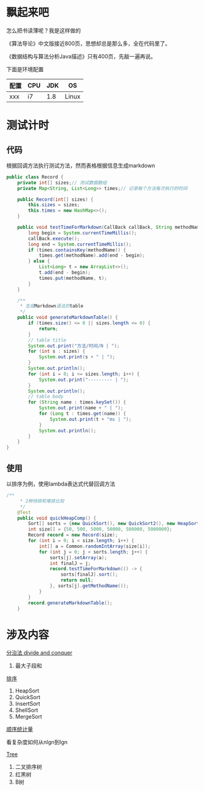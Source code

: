 # 飘起来吧
怎么把书读薄呢？我是这样做的

《算法导论》中文版接近800页，思想却总是那么多，全在代码里了。

《数据结构与算法分析Java描述》只有400页，先敲一遍再说。

下面是环境配置

配置 | CPU | JDK | OS | 
--------- | --------- | --------- | --------- | 
 xxx| i7 | 1.8 | Linux | 
 
 # 测试计时
 
 ## 代码
根据回调方法执行测试方法，然而表格根据信息生成markdown
```java
public class Record {
    private int[] sizes;// 测试数据数组
    private Map<String, List<Long>> times;// 记录每个方法每次执行的时间

    public Record(int[] sizes) {
        this.sizes = sizes;
        this.times = new HashMap<>();
    }

    public void testTimeForMarkdown(CallBack callBack, String methodName) {
        long begin = System.currentTimeMillis();
        callBack.execute();
        long end = System.currentTimeMillis();
        if (times.containsKey(methodName)) {
            times.get(methodName).add(end - begin);
        } else {
            List<Long> t = new ArrayList<>();
            t.add(end - begin);
            times.put(methodName, t);
        }
    }

    /**
     * 生成Markdown语法的table
     */
    public void generateMarkdownTable() {
        if (times.size() <= 0 || sizes.length <= 0) {
            return;
        }
        // table title
        System.out.print("方法/时间/N | ");
        for (int s : sizes) {
            System.out.print(s + " | ");
        }
        System.out.println();
        for (int i = 0; i <= sizes.length; i++) {
            System.out.print("--------- | ");
        }
        System.out.println();
        // table body
        for (String name : times.keySet()) {
            System.out.print(name + " | ");
            for (Long t : times.get(name)) {
                System.out.print(t + "ms | ");
            }
            System.out.println();
        }
    }
}
```

## 使用
以排序为例，使用lambda表达式代替回调方法

```java
/**
     * 2种快排和堆排比较
     */
    @Test
    public void quickHeapComp() {
        Sort[] sorts = {new QuickSort(), new QuickSort2(), new HeapSort()};
        int size[] = {50, 500, 5000, 50000, 500000, 5000000};
        Record record = new Record(size);
        for (int i = 0; i < size.length; i++) {
            int[] a = Common.randomIntArray(size[i]);
            for (int j = 0; j < sorts.length; j++) {
                sorts[j].setArray(a);
                int finalJ = j;
                record.testTimeForMarkdown(() -> {
                    sorts[finalJ].sort();
                    return null;
                }, sorts[j].getMethodName());
            }
        }
        record.generateMarkdownTable();
    }
```

# 涉及内容

 [分治法 divide and conquer](https://github.com/jimolonely/AllInOne/tree/master/src/com/jimo/divideandconquer)
1. 最大子段和

 [排序](https://github.com/jimolonely/AllInOne/tree/master/src/com/jimo/sort)
1. HeapSort
2. QuickSort
3. InsertSort
4. ShellSort
5. MergeSort

[顺序统计量](https://github.com/jimolonely/AllInOne/tree/master/src/com/jimo/select)

看复杂度如何从nlgn到lgn

[Tree](https://github.com/jimolonely/AllInOne/tree/master/src/com/jimo/tree)
1. 二叉排序树
2. 红黑树
3. B树


 
